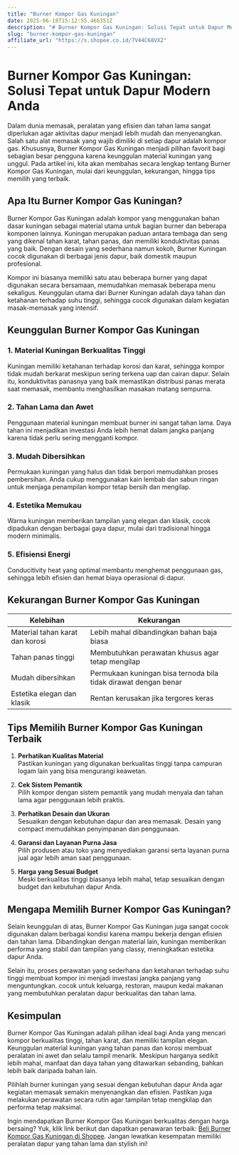 ```yaml
---
title: "Burner Kompor Gas Kuningan"
date: 2025-06-18T15:12:55.466351Z
description: "# Burner Kompor Gas Kuningan: Solusi Tepat untuk Dapur Modern Anda..."
slug: "burner-kompor-gas-kuningan"
affiliate_url: "https://s.shopee.co.id/7V44C68VX2"
---
```

# Burner Kompor Gas Kuningan: Solusi Tepat untuk Dapur Modern Anda

Dalam dunia memasak, peralatan yang efisien dan tahan lama sangat diperlukan agar aktivitas dapur menjadi lebih mudah dan menyenangkan. Salah satu alat memasak yang wajib dimiliki di setiap dapur adalah kompor gas. Khususnya, Burner Kompor Gas Kuningan menjadi pilihan favorit bagi sebagian besar pengguna karena keunggulan material kuningan yang unggul. Pada artikel ini, kita akan membahas secara lengkap tentang Burner Kompor Gas Kuningan, mulai dari keunggulan, kekurangan, hingga tips memilih yang terbaik.  

## Apa Itu Burner Kompor Gas Kuningan?  

Burner Kompor Gas Kuningan adalah kompor yang menggunakan bahan dasar kuningan sebagai material utama untuk bagian burner dan beberapa komponen lainnya. Kuningan merupakan paduan antara tembaga dan seng yang dikenal tahan karat, tahan panas, dan memiliki konduktivitas panas yang baik. Dengan desain yang sederhana namun kokoh, Burner Kuningan cocok digunakan di berbagai jenis dapur, baik domestik maupun profesional.

Kompor ini biasanya memiliki satu atau beberapa burner yang dapat digunakan secara bersamaan, memudahkan memasak beberapa menu sekaligus. Keunggulan utama dari Burner Kuningan adalah daya tahan dan ketahanan terhadap suhu tinggi, sehingga cocok digunakan dalam kegiatan masak-memasak yang intensif.

## Keunggulan Burner Kompor Gas Kuningan  

### 1. Material Kuningan Berkualitas Tinggi  
Kuningan memiliki ketahanan terhadap korosi dan karat, sehingga kompor tidak mudah berkarat meskipun sering terkena uap dan cairan dapur. Selain itu, konduktivitas panasnya yang baik memastikan distribusi panas merata saat memasak, membantu menghasilkan masakan matang sempurna.

### 2. Tahan Lama dan Awet  
Penggunaan material kuningan membuat burner ini sangat tahan lama. Daya tahan ini menjadikan investasi Anda lebih hemat dalam jangka panjang karena tidak perlu sering mengganti kompor.

### 3. Mudah Dibersihkan  
Permukaan kuningan yang halus dan tidak berpori memudahkan proses pembersihan. Anda cukup menggunakan kain lembab dan sabun ringan untuk menjaga penampilan kompor tetap bersih dan mengilap.

### 4. Estetika Memukau  
Warna kuningan memberikan tampilan yang elegan dan klasik, cocok dipadukan dengan berbagai gaya dapur, mulai dari tradisional hingga modern minimalis.

### 5. Efisiensi Energi  
Conducitivity heat yang optimal membantu menghemat penggunaan gas, sehingga lebih efisien dan hemat biaya operasional di dapur.

## Kekurangan Burner Kompor Gas Kuningan  

| Kelebihan | Kekurangan |
| --- | --- |
| Material tahan karat dan korosi | Lebih mahal dibandingkan bahan baja biasa |
| Tahan panas tinggi | Membutuhkan perawatan khusus agar tetap mengilap |
| Mudah dibersihkan | Permukaan kuningan bisa ternoda bila tidak dirawat dengan benar |
| Estetika elegan dan klasik | Rentan kerusakan jika tergores keras |

## Tips Memilih Burner Kompor Gas Kuningan Terbaik  

1. **Perhatikan Kualitas Material**  
Pastikan kuningan yang digunakan berkualitas tinggi tanpa campuran logam lain yang bisa mengurangi keawetan.

2. **Cek Sistem Pemantik**  
Pilih kompor dengan sistem pemantik yang mudah menyala dan tahan lama agar penggunaan lebih praktis.

3. **Perhatikan Desain dan Ukuran**  
Sesuaikan dengan kebutuhan dapur dan area memasak. Desain yang compact memudahkan penyimpanan dan penggunaan.

4. **Garansi dan Layanan Purna Jasa**  
Pilih produsen atau toko yang menyediakan garansi serta layanan purna jual agar lebih aman saat penggunaan.

5. **Harga yang Sesuai Budget**  
Meski berkualitas tinggi biasanya lebih mahal, tetap sesuaikan dengan budget dan kebutuhan dapur Anda.

## Mengapa Memilih Burner Kompor Gas Kuningan?  

Selain keunggulan di atas, Burner Kompor Gas Kuningan juga sangat cocok digunakan dalam berbagai kondisi karena mampu bekerja dengan efisien dan tahan lama. Dibandingkan dengan material lain, kuningan memberikan performa yang stabil dan tampilan yang classy, meningkatkan estetika dapur Anda.

Selain itu, proses perawatan yang sederhana dan ketahanan terhadap suhu tinggi membuat kompor ini menjadi investasi jangka panjang yang menguntungkan. cocok untuk keluarga, restoran, maupun kedai makanan yang membutuhkan peralatan dapur berkualitas dan tahan lama.

## Kesimpulan  

Burner Kompor Gas Kuningan adalah pilihan ideal bagi Anda yang mencari kompor berkualitas tinggi, tahan karat, dan memiliki tampilan elegan. Keunggulan material kuningan yang tahan panas dan korosi membuat peralatan ini awet dan selalu tampil menarik. Meskipun harganya sedikit lebih mahal, manfaat dan daya tahan yang ditawarkan sebanding, bahkan lebih baik daripada bahan lain.

Pilihlah burner kuningan yang sesuai dengan kebutuhan dapur Anda agar kegiatan memasak semakin menyenangkan dan efisien. Pastikan juga melakukan perawatan secara rutin agar tampilan tetap mengkilap dan performa tetap maksimal.

Ingin mendapatkan Burner Kompor Gas Kuningan berkualitas dengan harga bersaing? Yuk, klik link berikut dan dapatkan penawaran terbaik: [Beli Burner Kompor Gas Kuningan di Shopee](https://s.shopee.co.id/7V44C68VX2). Jangan lewatkan kesempatan memiliki peralatan dapur yang tahan lama dan stylish ini!